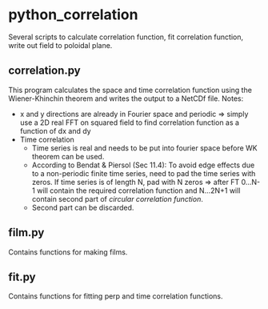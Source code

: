 python_correlation
==================

Several scripts to calculate correlation function, fit correlation function, write out field to poloidal plane.

correlation.py
--------------

This program calculates the space and time correlation function using the Wiener-Khinchin theorem and writes the output to a NetCDf file. Notes:

- x and y directions are already in Fourier space and periodic => simply use a 2D real FFT on squared field to find correlation function as a function of dx and dy
- Time correlation
  - Time series is real and needs to be put into fourier space before WK theorem can be used.
  - According to Bendat & Piersol (Sec 11.4): To avoid edge effects due to a non-periodic finite time series, need to pad the time series with zeros. If time series is of length N, pad with N zeros => after FT 0...N-1 will contain the required correlation function and N...2N+1 will contain second part of _circular correlation function_.
  - Second part can be discarded.

film.py
-------

Contains functions for making films.

fit.py
------

Contains functions for fitting perp and time correlation functions.
